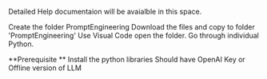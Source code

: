 Detailed Help documentaion will be avaialble in this space. 

Create the folder PromptEngineering 
Download the files and copy to folder 'PromptEngineering' 
Use Visual Code open the folder. 
Go through individual Python. 

**Prerequisite **
Install the python libraries 
Should have OpenAI Key or Offline version of LLM 


